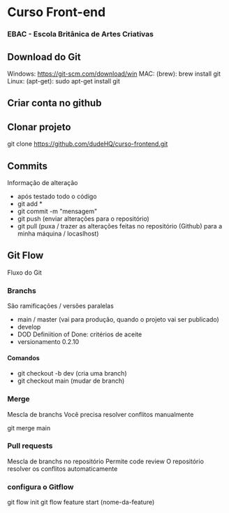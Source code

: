 # Curso Front-end
### EBAC - Escola Britânica de Artes Criativas
## Download do Git

Windows: https://git-scm.com/download/win
MAC: (brew): brew install git
Linux: (apt-get): sudo apt-get install git

## Criar conta no github

## Clonar projeto
git clone https://github.com/dudeHQ/curso-frontend.git

## Commits
Informação de alteração
- após testado todo o código
- git add *
- git commit -m "mensagem"
- git push (enviar alterações para o repositório)
- git pull (puxa / trazer as alterações feitas no repositório (Github) para a minha máquina / locaslhost)

## Git Flow
Fluxo do Git

### Branchs
São ramificações / versões paralelas

- main / master (vai para produção, quando o projeto vai ser publicado)
- develop
- DOD Definiition of Done: critérios de aceite
- versionamento 0.2.10

#### Comandos
- git checkout -b dev (cria uma branch)
- git checkout main (mudar de branch)

### Merge
Mescla de branchs
Você precisa resolver conflitos manualmente

git merge main

### Pull requests
Mescla de branchs no repositório
Permite code review
O repositório resolver os conflitos automaticamente

### configura o Gitflow
git flow init
git flow feature start (nome-da-feature)